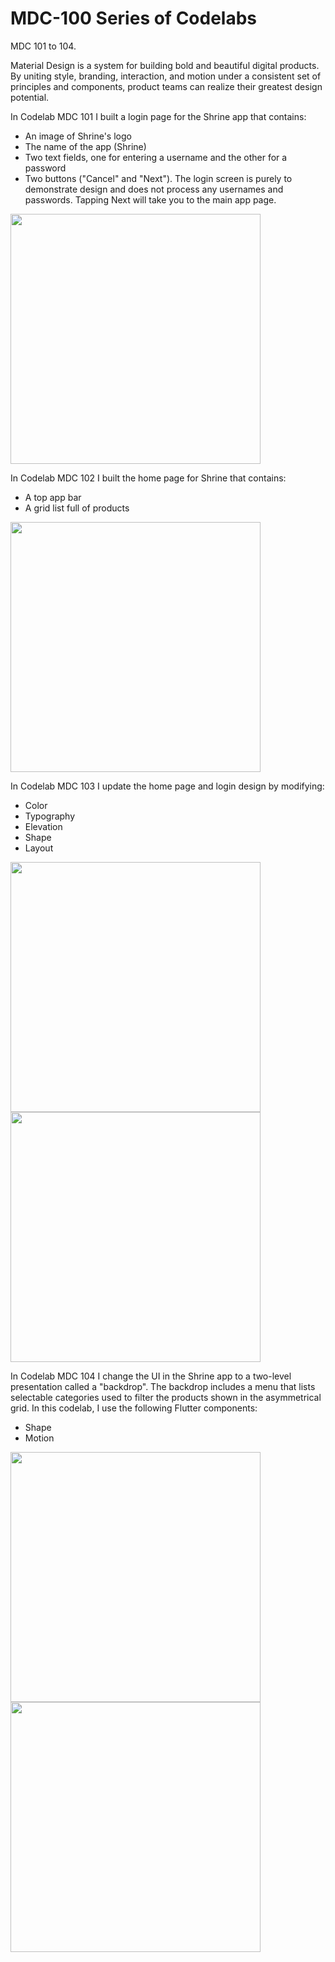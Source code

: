 # MDC-100 Series of Codelabs
MDC 101 to 104.

Material Design is a system for building bold and beautiful digital products. By uniting style, branding, interaction, and motion under a consistent set of principles and components, product teams can realize their greatest design potential.

In Codelab MDC 101 I built a login page for the Shrine app that contains:

- An image of Shrine's logo
- The name of the app (Shrine)
- Two text fields, one for entering a username and the other for a password
- Two buttons ("Cancel" and "Next").
The login screen is purely to demonstrate design and does not process any usernames and passwords. Tapping Next will take you to the main app page.

<img src="https://github.com/c0ff33-b34n/MDC-101-104-Flutter/blob/master/codelab101.jpg" width="400">

In Codelab MDC 102 I built the home page for Shrine that contains:

- A top app bar
- A grid list full of products

<img src="https://github.com/c0ff33-b34n/MDC-101-104-Flutter/blob/master/codelab102.jpg" width="400">

In Codelab MDC 103 I update the home page and login design by modifying:

- Color
- Typography
- Elevation
- Shape
- Layout

<img src="https://github.com/c0ff33-b34n/MDC-101-104-Flutter/blob/master/codelab103a.jpg" width="400">
<img src="https://github.com/c0ff33-b34n/MDC-101-104-Flutter/blob/master/codelab103b.jpg" width="400">

In Codelab MDC 104 I change the UI in the Shrine app to a two-level presentation called a "backdrop". The backdrop includes a menu that lists selectable categories used to filter the products shown in the asymmetrical grid. In this codelab, I use the following Flutter components:

- Shape
- Motion

<img src="https://github.com/c0ff33-b34n/MDC-101-104-Flutter/blob/master/codelab104a.jpg" width="400">
<img src="https://github.com/c0ff33-b34n/MDC-101-104-Flutter/blob/master/codelab104b.jpg" width="400">
